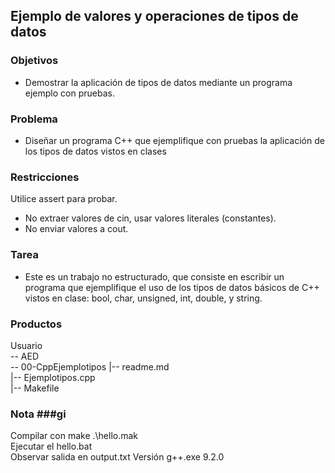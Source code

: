 ## Ejemplo de valores y operaciones de tipos de datos ##

### Objetivos ###
- Demostrar la aplicación de tipos de datos mediante un programa ejemplo con
pruebas.

### Problema ###
- Diseñar un programa C++ que ejemplifique con pruebas la aplicación de los tipos
de datos vistos en clases

### Restricciones ###
Utilice assert para probar.
- No extraer valores de cin, usar valores literales (constantes).
- No enviar valores a cout.

### Tarea ###
- Este es un trabajo no estructurado, que consiste en escribir un programa que
ejemplifique el uso de los tipos de datos básicos de C++ vistos en clase: bool,
char, unsigned, int, double, y string.

### Productos ###
Usuario  
-- AED   
    -- 00-CppEjemplotipos 
        |-- readme.md  
        |-- Ejemplotipos.cpp  
        |-- Makefile  

### Nota ###gi

Compilar con make .\hello.mak  
Ejecutar el hello.bat  
Observar salida en output.txt
Versión g++.exe 9.2.0